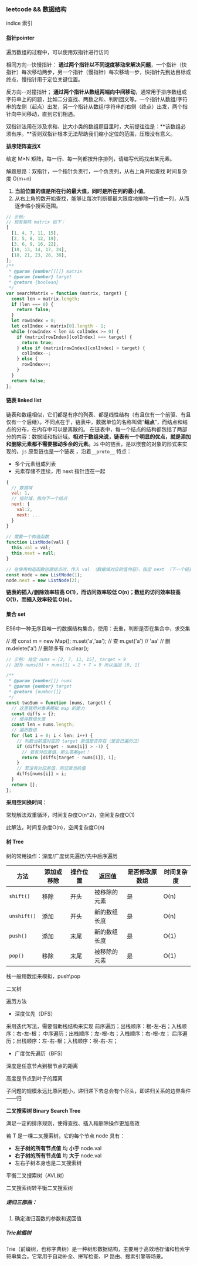 ### leetcode && 数据结构

indice 索引

#### 指针pointer

遍历数组的过程中，可以使用双指针进行访问

相同方向--快慢指针： **通过两个指针以不同速度移动来解决问题**，一个指针（快指针）每次移动两步，另一个指针（慢指针）每次移动一步，快指针先到达目标或终点，慢指针用于定位关键位置。

反方向--对撞指针； **通过两个指针从数组两端向中间移动**，通常用于排序数组或字符串上的问题，比如二分查找、两数之和、判断回文等。一个指针从数组/字符串的左侧（起点）出发，另一个指针从数组/字符串的右侧（终点）出发，两个指针向中间移动，直到它们相遇。

双指针法用在涉及求和、比大小类的数组题目里时，大前提往往是：**该数组必须有序。**否则双指针根本无法帮助我们缩小定位的范围，压根没有意义。

**排序矩阵查找X**

给定 M×N 矩阵，每一行、每一列都按升序排列，请编写代码找出某元素。

解题思路：双指针，一个指针负责行，一个负责列，从右上角开始查找 时间复杂度 O(m+n)

1. **当前位置的值是所在行的最大值，同时是所在列的最小值**。
2. 从右上角的数开始查找，能够让每次判断都最大限度地排除一行或一列，从而逐步缩小搜索范围。

```js
// 示例:
// 现有矩阵 matrix 如下：
[
  [1, 4, 7, 11, 15],
  [2, 5, 8, 12, 19],
  [3, 6, 9, 16, 22],
  [10, 13, 14, 17, 24],
  [18, 21, 23, 26, 30],
];
/**
 * @param {number[][]} matrix
 * @param {number} target
 * @return {boolean}
 */
var searchMatrix = function (matrix, target) {
  const len = matrix.length;
  if (len === 0) {
    return false;
  }
  let rowIndex = 0;
  let colIndex = matrix[0].length - 1;
  while (rowIndex < len && colIndex >= 0) {
    if (matrix[rowIndex][colIndex] === target) {
      return true;
    } else if (matrix[rowIndex][colIndex] > target) {
      colIndex--;
    } else {
      rowIndex++;
    }
  }
  return false;
};
```

#### 链表 linked list

链表和数组相似，它们都是有序的列表、都是线性结构（有且仅有一个前驱、有且仅有一个后继）。不同点在于，链表中，数据单位的名称叫做“**结点**”，而结点和结点的分布，在内存中可以是离散的。 在链表中，每一个结点的结构都包括了两部分的内容：数据域和指针域。**相对于数组来说，链表有一个明显的优点，就是添加和删除元素都不需要挪动多余的元素。**`JS` 中的链表，是以嵌套的对象的形式来实现的，`js` 原型链也是一个链表 ，沿着`__proto__` 特点：

- 多个元素组成列表
- 元素存储不连续，用 next 指针连在一起

```javascript
{
  // 数据域
  val: 1,
  // 指针域，指向下一个结点
  next: {
    val:2,
    next: ...
  }
}
  
// 需要一个构造函数
function ListNode(val) {
  this.val = val;
  this.next = null;
}

// 在使用构造函数创建结点时，传入 val （数据域对应的值内容）、指定 next （下一个链表结点）即可
const node = new ListNode(1);
node.next = new ListNode(2);
```

**链表的插入/删除效率较高 O(1)，而访问效率较低 O(n)；数组的访问效率较高 O(1)，而插入效率较低 O(n)。**

#### 集合 set

ES6中一种无序且唯一的数据结构集合，使用：去重，判断是否在集合中，求交集

// 增 const m = new Map(); m.set('a','aa'); // 查 m.get('a') // 'aa' // 删 m.delete('a') // 删除多有 m.clear();

```js
// 示例: 给定 nums = [2, 7, 11, 15], target = 9
// 因为 nums[0] + nums[1] = 2 + 7 = 9 所以返回 [0, 1]

/**
 * @param {number[]} nums
 * @param {number} target
 * @return {number[]}
 */
const twoSum = function (nums, target) {
  // 这里我用对象来模拟 map 的能力
  const diffs = {};
  // 缓存数组长度
  const len = nums.length;
  // 遍历数组
  for (let i = 0; i < len; i++) {
    // 判断当前值对应的 target 差值是否存在（是否已遍历过）
    if (diffs[target - nums[i]] > -1) {
      // 若有对应差值，那么答案get！
      return [diffs[target - nums[i]], i];
    }
    // 若没有对应差值，则记录当前值
    diffs[nums[i]] = i;
  }
  return [];
};
```

**采用空间换时间**：

常规解法双重循环，时间复杂度O(n^2)，空间复杂度O(1)

此解法，时间复杂度O(n)，空间复杂度O(n)



#### 树 Tree

树的常用操作：深度/广度优先遍历/先中后序遍历

| 方法        | 添加或移除 | 操作位置 | 返回值       | 是否修改原数组 | 时间复杂度 |
| ----------- | ---------- | -------- | ------------ | -------------- | ---------- |
| `shift()`   | 移除       | 开头     | 被移除的元素 | 是             | O(n)       |
| `unshift()` | 添加       | 开头     | 新的数组长度 | 是             | O(n)       |
| `push()`    | 添加       | 末尾     | 新的数组长度 | 是             | O(1)       |
| `pop()`     | 移除       | 末尾     | 被移除的元素 | 是             | O(1)       |



栈一般用数组来模拟，push\pop



二叉树

遍历方法

- 深度优先（DFS）

采用迭代写法，需要借助栈结构来实现
前序遍历；出栈顺序：根-左-右；入栈顺序：右-左-根；
中序遍历；出栈顺序：左-根-右；入栈顺序：右-根-左；
后序遍历；出栈顺序：左-右-根；入栈顺序：根-右-左；

- 广度优先遍历（BFS）





深度是任意节点到根节点的距离

高度是节点到叶子的距离

子问题的规模永远比原问题小，递归递下去总会有个尽头，即递归关系的边界条件——归



**二叉搜索树 Binary Search Tree**

满足一定的排序规则，使得查找、插入和删除操作更加高效

若 T 是一棵二叉搜索树，它的每个节点 node 具有：

- **左子树的所有节点值** 均 **小于** node.val
- **右子树的所有节点值** 均 **大于** node.val
- 左右子树本身也是二叉搜索树

平衡二叉搜索树（AVL树）

二叉搜索树转平衡二叉搜索树



##### 递归三部曲：

1. 确定递归函数的参数和返回值



##### Trie前缀树

Trie（前缀树，也称字典树）是一种树形数据结构，主要用于高效地存储和检索字符串集合。它常用于自动补全、拼写检查、IP 路由、搜索引擎等场景。

